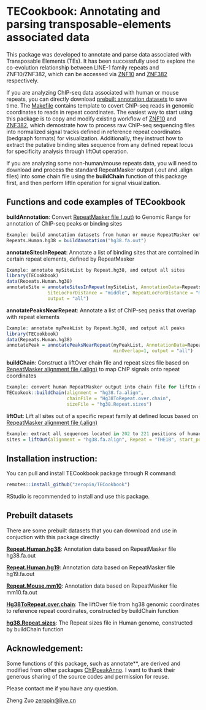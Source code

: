 # TECookbook: Annotating and parsing transposable-elements associated data

This package was developed to annotate and parse data associated with Transposable Elements (TEs). It has been successfully used to explore the co-evolution relationship between LINE-1 family repeats and ZNF10/ZNF382, which can be accessed via [ZNF10](https://github.com/zeropin/ZFPCookbook/tree/master/ZNF10) and [ZNF382](https://github.com/zeropin/ZFPCookbook/tree/master/ZNF382) respectively.

If you are analyzing ChIP-seq data associated with human or mouse repeats, you can directly download [prebuilt annotation datasets](https://share.weiyun.com/wB9jqSaO) to save time. The [Makefile](https://github.com/zeropin/ZFPCookbook/blob/master/ZNF10/R/Makefile) contains template to covert ChIP-seq reads in genomic coordinates to reads in repeat coordinates. The easiest way to start using this package is to copy and modify existing workflow of [ZNF10](https://github.com/zeropin/ZFPCookbook/blob/master/ZNF10/htmls/Analysis-of-ZNF10-with-LINE1s.pdf) and [ZNF382](https://github.com/zeropin/ZFPCookbook/blob/master/ZNF382/htmls/Analysis-of-ZNF382-with-LIINE-1.pdf), which demostrate how to process raw ChIP-seq sequencing files into normalized signal tracks defined in reference repeat coordinates (bedgraph formats) for visualization. Additionally, they instruct how to extract the putative binding sites sequence from any defined repeat locus for specificity analysis through liftOut operation.

If you are analyzing some non-human/mouse repeats data, you will need to download and process the standard RepeatMasker output (.out and .align files) into some chain file using the **buildChain** function of this package first, and then perform liftIn operation for signal visualization.

## Functions and code examples of TECookbook

**buildAnnotation**: Convert [RepeatMasker file (.out)](https://repeatmasker.org/species/hg.html) to Genomic Range for annotation of ChIP-seq peaks or binding sites

```r
Example: build annotation datasets from human or mouse RepeatMasker output
Repeats.Human.hg38 = buildAnnotation("hg38.fa.out")
```

**annotateSitesInRepeat**: Annotate a list of binding sites that are contained in certain repeat elements, defined by RepeatMasker

```r
Example: annotate mySiteList by Repeat.hg38, and output all sites
library(TECookbook)
data(Reoeats.Human.hg38)
annotateSite = annotateSitesInRepeat(mySiteList, AnnotationData=Repeats.Human.hg38, 
               SiteLocForDistance = "middle", RepeatLocForDistance = "middle",
               output = "all")
```
**annotatePeaksNearRepeat**: Annotate a list of ChIP-seq peaks that overlap with repeat elements

```r
Example: annotate myPeakList by Repeat.hg38, and output all peaks
library(TECookbook)
data(Repeats.Human.hg38)
annotatePeak = annotatePeaksNearRepeat(myPeakList, AnnotationData=Repeats.Human.hg38,
                                       minOverlap=1, output = "all")
```

**buildChain**: Construct a liftOver chain file and repeat sizes file based on [RepeatMasker alignment file (.align)](https://repeatmasker.org/species/hg.html) to map ChIP signals onto repeat coordinates

```r
Example: convert human RepeatMasker output into chain file for liftIn operation
TECookook::buildChain(alignment = "hg38.fa.align",
                      chainFile = "Hg38ToRepeat.over.chain",
                      sizeFile = "hg38.Repeat.sizes")
```

**liftOut**: Lift all sites out of a specific repeat family at defined locus based on [RepeatMasker alignment file (.align)](https://repeatmasker.org/species/hg.html)

```r
Example: extract all sequences located in 202 to 221 positions of human THE1B elements
sites = liftOut(alignment = "hg38.fa.align", Repeat = "THE1B", start_pos = 202, end_pos = 221)
```

## Installation instruction:

You can pull and install TECookbook package through R command:
```r
remotes::install_github("zeropin/TECookbook")
```
RStudio is recommended to install and use this package.

## Prebuilt datasets

There are some prebuilt datasets that you can download and use in conjuction with this package directly

[**Repeat.Human.hg38**](https://share.weiyun.com/3gXU6Chs): Annotation data based on RepeatMasker file hg38.fa.out

[**Repeat.Human.hg19**](https://share.weiyun.com/tIlSmg3m): Annotation data based on RepeatMasker file hg19.fa.out

[**Repeat.Mouse.mm10**](https://share.weiyun.com/TIYK2Q8s): Annotation data based on RepeatMasker file mm10.fa.out

[**Hg38ToRepeat.over.chain**](https://share.weiyun.com/wB9jqSaO): The liftOver file from hg38 genomic coordinates to reference repeat coordinates, constructed by buildChain function

[**hg38.Repeat.sizes**](https://share.weiyun.com/gNNRGUWR): The Repeat sizes file in Human genome, constructed by buildChain function


## Acknowledgement:

Some functions of this package, such as annotate\*\*, are derived and modified from other packages [ChIPpeakAnno](https://github.com/jianhong/ChIPpeakAnno). I want to thank their generous sharing of the source codes and permission for reuse.

Please contact me if you have any question.

Zheng Zuo [zeropin\@live.cn](mailto:zeropin@live.cn)
